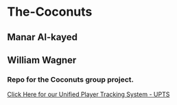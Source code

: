 # The-Coconuts

## Manar Al-kayed  
## William Wagner


### Repo for the Coconuts group project.


[Click Here for our Unified Player Tracking System - UPTS](https://github.com/WillWagnerIV/The-Coconuts/tree/master/UPTS)

